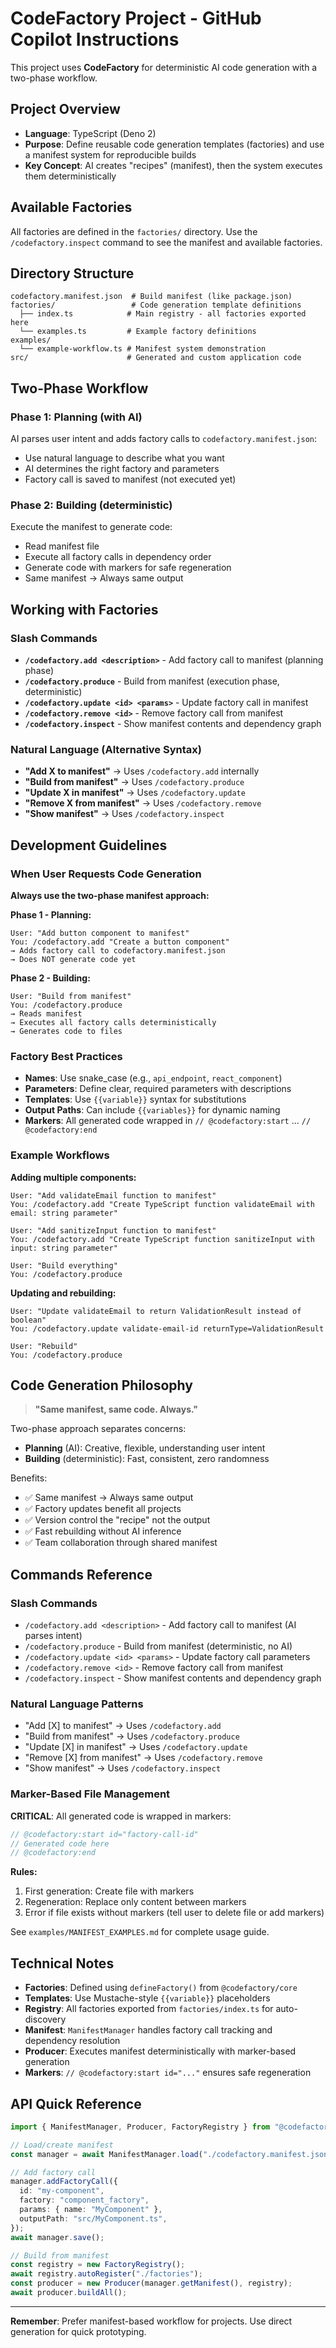 # CodeFactory Project - GitHub Copilot Instructions

This project uses **CodeFactory** for deterministic AI code generation with a two-phase workflow.

## Project Overview

- **Language**: TypeScript (Deno 2)
- **Purpose**: Define reusable code generation templates (factories) and use a manifest system for reproducible builds
- **Key Concept**: AI creates "recipes" (manifest), then the system executes them deterministically

## Available Factories

All factories are defined in the `factories/` directory. Use the `/codefactory.inspect` command to see the manifest and available factories.

## Directory Structure

```
codefactory.manifest.json  # Build manifest (like package.json)
factories/                 # Code generation template definitions
  ├── index.ts            # Main registry - all factories exported here
  └── examples.ts         # Example factory definitions
examples/
  └── example-workflow.ts # Manifest system demonstration
src/                      # Generated and custom application code
```

## Two-Phase Workflow

### Phase 1: Planning (with AI)
AI parses user intent and adds factory calls to `codefactory.manifest.json`:
- Use natural language to describe what you want
- AI determines the right factory and parameters
- Factory call is saved to manifest (not executed yet)

### Phase 2: Building (deterministic)
Execute the manifest to generate code:
- Read manifest file
- Execute all factory calls in dependency order
- Generate code with markers for safe regeneration
- Same manifest → Always same output

## Working with Factories

### Slash Commands

- **`/codefactory.add <description>`** - Add factory call to manifest (planning phase)
- **`/codefactory.produce`** - Build from manifest (execution phase, deterministic)
- **`/codefactory.update <id> <params>`** - Update factory call in manifest
- **`/codefactory.remove <id>`** - Remove factory call from manifest
- **`/codefactory.inspect`** - Show manifest contents and dependency graph

### Natural Language (Alternative Syntax)

- **"Add X to manifest"** → Uses `/codefactory.add` internally
- **"Build from manifest"** → Uses `/codefactory.produce`
- **"Update X in manifest"** → Uses `/codefactory.update`
- **"Remove X from manifest"** → Uses `/codefactory.remove`
- **"Show manifest"** → Uses `/codefactory.inspect`

## Development Guidelines

### When User Requests Code Generation

**Always use the two-phase manifest approach:**

**Phase 1 - Planning:**
```
User: "Add button component to manifest"
You: /codefactory.add "Create a button component"
→ Adds factory call to codefactory.manifest.json
→ Does NOT generate code yet
```

**Phase 2 - Building:**
```
User: "Build from manifest"
You: /codefactory.produce
→ Reads manifest
→ Executes all factory calls deterministically
→ Generates code to files
```

### Factory Best Practices

- **Names**: Use snake_case (e.g., `api_endpoint`, `react_component`)
- **Parameters**: Define clear, required parameters with descriptions
- **Templates**: Use `{{variable}}` syntax for substitutions
- **Output Paths**: Can include `{{variables}}` for dynamic naming
- **Markers**: All generated code wrapped in `// @codefactory:start` ... `// @codefactory:end`

### Example Workflows

**Adding multiple components:**
```
User: "Add validateEmail function to manifest"
You: /codefactory.add "Create TypeScript function validateEmail with email: string parameter"

User: "Add sanitizeInput function to manifest"
You: /codefactory.add "Create TypeScript function sanitizeInput with input: string parameter"

User: "Build everything"
You: /codefactory.produce
```

**Updating and rebuilding:**
```
User: "Update validateEmail to return ValidationResult instead of boolean"
You: /codefactory.update validate-email-id returnType=ValidationResult

User: "Rebuild"
You: /codefactory.produce
```

## Code Generation Philosophy

> **"Same manifest, same code. Always."**

Two-phase approach separates concerns:
- **Planning** (AI): Creative, flexible, understanding user intent
- **Building** (deterministic): Fast, consistent, zero randomness

Benefits:
- ✅ Same manifest → Always same output
- ✅ Factory updates benefit all projects
- ✅ Version control the "recipe" not the output
- ✅ Fast rebuilding without AI inference
- ✅ Team collaboration through shared manifest

## Commands Reference

### Slash Commands

- `/codefactory.add <description>` - Add factory call to manifest (AI parses intent)
- `/codefactory.produce` - Build from manifest (deterministic, no AI)
- `/codefactory.update <id> <params>` - Update factory call parameters
- `/codefactory.remove <id>` - Remove factory call from manifest
- `/codefactory.inspect` - Show manifest contents and dependency graph

### Natural Language Patterns

- "Add [X] to manifest" → Uses `/codefactory.add`
- "Build from manifest" → Uses `/codefactory.produce`
- "Update [X] in manifest" → Uses `/codefactory.update`
- "Remove [X] from manifest" → Uses `/codefactory.remove`
- "Show manifest" → Uses `/codefactory.inspect`

### Marker-Based File Management

**CRITICAL**: All generated code is wrapped in markers:
```typescript
// @codefactory:start id="factory-call-id"
// Generated code here
// @codefactory:end
```

**Rules:**
1. First generation: Create file with markers
2. Regeneration: Replace only content between markers
3. Error if file exists without markers (tell user to delete file or add markers)

See `examples/MANIFEST_EXAMPLES.md` for complete usage guide.

## Technical Notes

- **Factories**: Defined using `defineFactory()` from `@codefactory/core`
- **Templates**: Use Mustache-style `{{variable}}` placeholders
- **Registry**: All factories exported from `factories/index.ts` for auto-discovery
- **Manifest**: `ManifestManager` handles factory call tracking and dependency resolution
- **Producer**: Executes manifest deterministically with marker-based generation
- **Markers**: `// @codefactory:start id="..."` ensures safe regeneration

## API Quick Reference

```typescript
import { ManifestManager, Producer, FactoryRegistry } from "@codefactory/core";

// Load/create manifest
const manager = await ManifestManager.load("./codefactory.manifest.json");

// Add factory call
manager.addFactoryCall({
  id: "my-component",
  factory: "component_factory",
  params: { name: "MyComponent" },
  outputPath: "src/MyComponent.ts",
});
await manager.save();

// Build from manifest
const registry = new FactoryRegistry();
await registry.autoRegister("./factories");
const producer = new Producer(manager.getManifest(), registry);
await producer.buildAll();
```

---

**Remember**: Prefer manifest-based workflow for projects. Use direct generation for quick prototyping.
